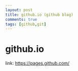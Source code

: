 ```yaml
---
layout: post
title: github.io (github blog)
comments: true
tags: [github,git]
---
```


# github.io

link: https://pages.github.com/
